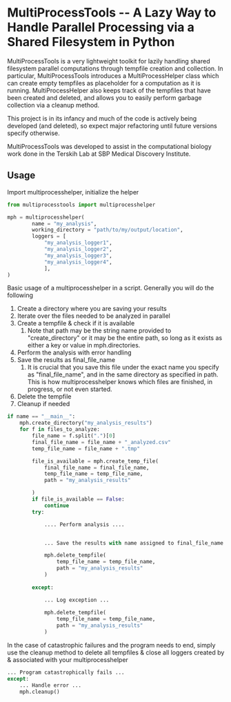 # MultiProcessTools -- A Lazy Way to Handle Parallel Processing via a Shared Filesystem in Python

MultiProcessTools is a very lightweight toolkit for lazily handling shared filesystem parallel computations through tempfile creation and collection. In particular, MultiProcessTools introduces a MultiProcessHelper class which can create empty tempfiles as placeholder for a computation as it is running. MultiProcessHelper also keeps track of the tempfiles that have been created and deleted, and allows you to easily perform garbage collection via a cleanup method.

This project is in its infancy and much of the code is actively being developed (and deleted), so expect major refactoring until future versions specify otherwise. 

MultiProcessTools was developed to assist in the computational biology work done in the Terskih Lab at SBP Medical Discovery Institute.


## Usage

Import multiprocesshelper, initialize the helper

```python
from multiprocesstools import multiprocesshelper

mph = multiprocesshelper(
        name = "my_analysis",
        working_directory = "path/to/my/output/location",
        loggers = [
            "my_analysis_logger1", 
            "my_analysis_logger2", 
            "my_analysis_logger3", 
            "my_analysis_logger4", 
            ],
)
```

Basic usage of a multiprocesshelper in a script. Generally you will do the following 
1) Create a directory where you are saving your results
2) Iterate over the files needed to be analyzed in parallel
3) Create a tempfile & check if it is available
   1) Note that path may be the string name provided to "create_directory" or it may be the entire path, so long as it exists as either a key or value in mph.directories.
4) Perform the analysis with error handling
5) Save the results as final_file_name
   1) It is crucial that you save this file under the exact name you specify as "final_file_name", and in the same directory as specified in path. This is how multiprocesshelper knows which files are finished, in progress, or not even started.
6) Delete the tempfile
7) Cleanup if needed

```python
if name == "__main__":
    mph.create_directory("my_analysis_results")
    for f in files_to_analyze:
        file_name = f.split(".")[0]
        final_file_name = file_name + "_analyzed.csv"
        temp_file_name = file_name + ".tmp"

        file_is_available = mph.create_temp_file(
            final_file_name = final_file_name,
            temp_file_name = temp_file_name,
            path = "my_analysis_results"

        )
        if file_is_available == False:
            continue
        try:

            .... Perform analysis ....


            ... Save the results with name assigned to final_file_name ...

            mph.delete_tempfile(
                temp_file_name = temp_file_name,
                path = "my_analysis_results"
            )
        
        except:

            ... Log exception ...
        
            mph.delete_tempfile(
                temp_file_name = temp_file_name,
                path = "my_analysis_results"
            )
```

In the case of catastrophic failures and the program needs to end, simply use the cleanup method to delete all tempfiles & close all loggers created by & associated with your multiprocesshelper

```python
... Program catastrophically fails ...
except:
    ... Handle error ...
    mph.cleanup()
```
